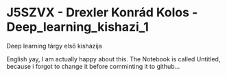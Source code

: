 # J5SZVX - Drexler Konrád Kolos - Deep_learning_kishazi_1

Deep learning tárgy első kisházija

English yay, I am actually happy about this.
The Notebook is called Untitled, because i forgot to change it before comminting it to github... 
